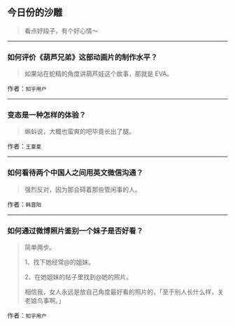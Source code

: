 ## 今日份的沙雕

> 看点好段子，有个好心情～


 
---

### 如何评价《葫芦兄弟》这部动画片的制作水平？

> 如果站在蛇精的角度讲葫芦娃这个故事，那就是 EVA。


作者：`知乎用户`

---

### 变态是一种怎样的体验？

> 蝌蚪说，大概也蛮爽的吧毕竟长出了腿。


作者：`王夏夏`

---

### 如何看待两个中国人之间用英文微信沟通？

> 强烈反对，因为那会碍着那些管闲事的人。


作者：`韩晋阳`

---

### 如何通过微博照片鉴别一个妹子是否好看？

> 简单两步。
> 
> 1、找下她经常@的姐妹。
> 
> 2、在她姐妹的帖子里找到@她的照片。
> 
> 相信我，女人永远是放自己角度最好看的照片的，「至于别人长什么样，关老娘鸟事啊。」


作者：`知乎用户`
